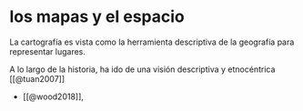 # los mapas y el espacio
La cartografía es vista como la herramienta descriptiva de la geografía para representar lugares.

A lo largo de la historia, ha ido de una visión descriptiva y etnocéntrica [[@tuan2007]]

- [[@wood2018]], 

